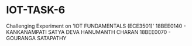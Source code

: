 # IOT-TASK-6
Challenging Experiment on 'IOT FUNDAMENTALS (ECE3501)'
18BEE0140 - KANKANAMPATI SATYA DEVA HANUMANTH CHARAN
18BEE0070 - GOURANGA SATAPATHY
